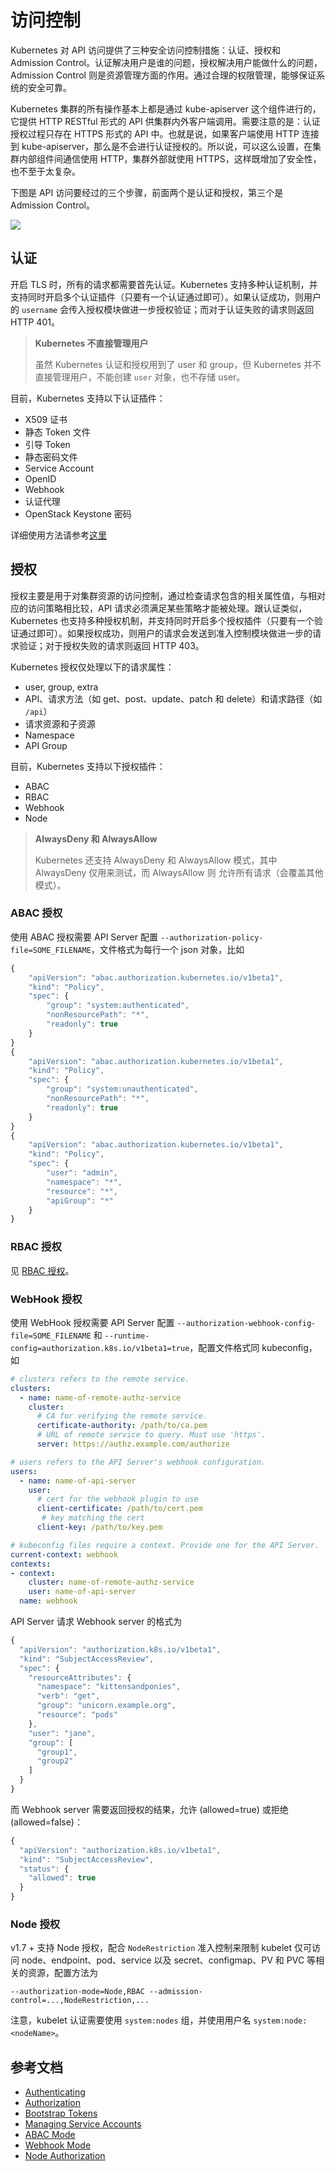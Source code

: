 # 访问控制

Kubernetes 对 API 访问提供了三种安全访问控制措施：认证、授权和 Admission Control。认证解决用户是谁的问题，授权解决用户能做什么的问题，Admission Control 则是资源管理方面的作用。通过合理的权限管理，能够保证系统的安全可靠。

Kubernetes 集群的所有操作基本上都是通过 kube-apiserver 这个组件进行的，它提供 HTTP RESTful 形式的 API 供集群内外客户端调用。需要注意的是：认证授权过程只存在 HTTPS 形式的 API 中。也就是说，如果客户端使用 HTTP 连接到 kube-apiserver，那么是不会进行认证授权的。所以说，可以这么设置，在集群内部组件间通信使用 HTTP，集群外部就使用 HTTPS，这样既增加了安全性，也不至于太复杂。

下图是 API 访问要经过的三个步骤，前面两个是认证和授权，第三个是 Admission Control。

![](../../.gitbook/assets/authentication%20%282%29.png)

## 认证

开启 TLS 时，所有的请求都需要首先认证。Kubernetes 支持多种认证机制，并支持同时开启多个认证插件（只要有一个认证通过即可）。如果认证成功，则用户的 `username` 会传入授权模块做进一步授权验证；而对于认证失败的请求则返回 HTTP 401。

> **Kubernetes 不直接管理用户**
>
> 虽然 Kubernetes 认证和授权用到了 user 和 group，但 Kubernetes 并不直接管理用户，不能创建 `user` 对象，也不存储 user。

目前，Kubernetes 支持以下认证插件：

* X509 证书
* 静态 Token 文件
* 引导 Token
* 静态密码文件
* Service Account
* OpenID
* Webhook
* 认证代理
* OpenStack Keystone 密码

详细使用方法请参考[这里](authentication.md)

## 授权

授权主要是用于对集群资源的访问控制，通过检查请求包含的相关属性值，与相对应的访问策略相比较，API 请求必须满足某些策略才能被处理。跟认证类似，Kubernetes 也支持多种授权机制，并支持同时开启多个授权插件（只要有一个验证通过即可）。如果授权成功，则用户的请求会发送到准入控制模块做进一步的请求验证；对于授权失败的请求则返回 HTTP 403。

Kubernetes 授权仅处理以下的请求属性：

* user, group, extra
* API、请求方法（如 get、post、update、patch 和 delete）和请求路径（如 `/api`）
* 请求资源和子资源
* Namespace
* API Group

目前，Kubernetes 支持以下授权插件：

* ABAC
* RBAC
* Webhook
* Node

> **AlwaysDeny 和 AlwaysAllow**
>
> Kubernetes 还支持 AlwaysDeny 和 AlwaysAllow 模式，其中 AlwaysDeny 仅用来测试，而 AlwaysAllow 则 允许所有请求（会覆盖其他模式）。

### ABAC 授权

使用 ABAC 授权需要 API Server 配置 `--authorization-policy-file=SOME_FILENAME`，文件格式为每行一个 json 对象，比如

```javascript
{
    "apiVersion": "abac.authorization.kubernetes.io/v1beta1",
    "kind": "Policy",
    "spec": {
        "group": "system:authenticated",
        "nonResourcePath": "*",
        "readonly": true
    }
}
{
    "apiVersion": "abac.authorization.kubernetes.io/v1beta1",
    "kind": "Policy",
    "spec": {
        "group": "system:unauthenticated",
        "nonResourcePath": "*",
        "readonly": true
    }
}
{
    "apiVersion": "abac.authorization.kubernetes.io/v1beta1",
    "kind": "Policy",
    "spec": {
        "user": "admin",
        "namespace": "*",
        "resource": "*",
        "apiGroup": "*"
    }
}
```

### RBAC 授权

见 [RBAC 授权](rbac.md)。

### WebHook 授权

使用 WebHook 授权需要 API Server 配置 `--authorization-webhook-config-file=SOME_FILENAME` 和 `--runtime-config=authorization.k8s.io/v1beta1=true`，配置文件格式同 kubeconfig，如

```yaml
# clusters refers to the remote service.
clusters:
  - name: name-of-remote-authz-service
    cluster:
      # CA for verifying the remote service.
      certificate-authority: /path/to/ca.pem
      # URL of remote service to query. Must use 'https'.
      server: https://authz.example.com/authorize

# users refers to the API Server's webhook configuration.
users:
  - name: name-of-api-server
    user:
      # cert for the webhook plugin to use
      client-certificate: /path/to/cert.pem
       # key matching the cert
      client-key: /path/to/key.pem

# kubeconfig files require a context. Provide one for the API Server.
current-context: webhook
contexts:
- context:
    cluster: name-of-remote-authz-service
    user: name-of-api-server
  name: webhook
```

API Server 请求 Webhook server 的格式为

```javascript
{
  "apiVersion": "authorization.k8s.io/v1beta1",
  "kind": "SubjectAccessReview",
  "spec": {
    "resourceAttributes": {
      "namespace": "kittensandponies",
      "verb": "get",
      "group": "unicorn.example.org",
      "resource": "pods"
    },
    "user": "jane",
    "group": [
      "group1",
      "group2"
    ]
  }
}
```

而 Webhook server 需要返回授权的结果，允许 \(allowed=true\) 或拒绝\(allowed=false\)：

```javascript
{
  "apiVersion": "authorization.k8s.io/v1beta1",
  "kind": "SubjectAccessReview",
  "status": {
    "allowed": true
  }
}
```

### Node 授权

v1.7 + 支持 Node 授权，配合 `NodeRestriction` 准入控制来限制 kubelet 仅可访问 node、endpoint、pod、service 以及 secret、configmap、PV 和 PVC 等相关的资源，配置方法为

`--authorization-mode=Node,RBAC --admission-control=...,NodeRestriction,...`

注意，kubelet 认证需要使用 `system:nodes` 组，并使用用户名 `system:node:<nodeName>`。

## 参考文档

* [Authenticating](https://kubernetes.io/docs/admin/authentication/)
* [Authorization](https://kubernetes.io/docs/admin/authorization/)
* [Bootstrap Tokens](https://kubernetes.io/docs/admin/bootstrap-tokens/)
* [Managing Service Accounts](https://kubernetes.io/docs/admin/service-accounts-admin/)
* [ABAC Mode](https://kubernetes.io/docs/admin/authorization/abac/)
* [Webhook Mode](https://kubernetes.io/docs/admin/authorization/webhook/)
* [Node Authorization](https://kubernetes.io/docs/admin/authorization/node/)

